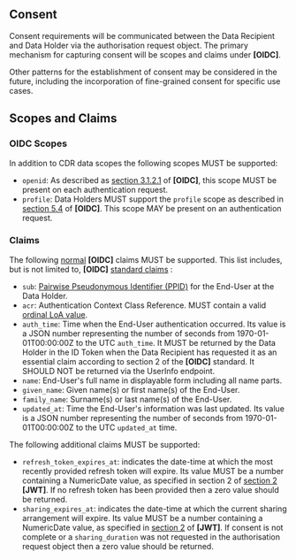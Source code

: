 <a id="consent"></a>
## Consent
Consent requirements will be communicated between the Data Recipient and Data Holder via the authorisation request object.  The primary mechanism for capturing consent will be scopes and claims under **[OIDC]**.

Other patterns for the establishment of consent may be considered in the future, including the incorporation of fine-grained consent for specific use cases.

## Scopes and Claims

### OIDC Scopes
In addition to CDR data scopes the following scopes MUST be supported:

- `openid`: As described as [section 3.1.2.1](https://openid.net/specs/openid-connect-core-1_0.html#AuthRequest) of **[OIDC]**, this scope MUST be present on each authentication request.
- `profile`: Data Holders MUST support the `profile` scope as described in [section 5.4](https://openid.net/specs/openid-connect-core-1_0.html#ScopeClaims) of **[OIDC]**.  This scope MAY be present on an authentication request.

### Claims
The following [normal](https://openid.net/specs/openid-connect-core-1_0.html#NormalClaims) **[OIDC]** claims MUST be supported. This list includes, but is not limited to, **[OIDC]** [standard claims](https://openid.net/specs/openid-connect-core-1_0.html#StandardClaims) :

- `sub`: [Pairwise Pseudonymous Identifier (PPID)](#identifiers) for the End-User at the Data Holder.
- `acr`: Authentication Context Class Reference.  MUST contain a valid [ordinal LoA value](#ordinal-loa).
- `auth_time`: Time when the End-User authentication occurred. Its value is a JSON number representing the number of seconds from 1970-01-01T00:00:00Z to the UTC `auth_time`. It MUST be returned by the Data Holder in the ID Token when the Data Recipient has requested it as an essential claim according to section 2 of the **[OIDC]** standard. It SHOULD NOT be returned via the UserInfo endpoint.
- `name`: End-User's full name in displayable form including all name parts.
- `given_name`: Given name(s) or first name(s) of the End-User.
- `family_name`: Surname(s) or last name(s) of the End-User.
- `updated_at`: Time the End-User's information was last updated. Its value is a JSON number representing the number of seconds from 1970-01-01T00:00:00Z to the UTC `updated_at` time.

The following additional claims MUST be supported:

- `refresh_token_expires_at`: indicates the date-time at which the most recently provided refresh token will expire. Its value MUST be a number containing a NumericDate value, as specified in section 2 of [section 2](https://tools.ietf.org/html/draft-ietf-oauth-json-web-token-32#section-2) **[JWT]**.  If no refresh token has been provided then a zero value should be returned.
- `sharing_expires_at`: indicates the date-time at which the current sharing arrangement will expire. Its value MUST be a number containing a NumericDate value, as specified in [section 2](https://tools.ietf.org/html/draft-ietf-oauth-json-web-token-32#section-2) of **[JWT]**.  If consent is not complete or a `sharing_duration` was not requested in the authorisation request object then a zero value should be returned.
